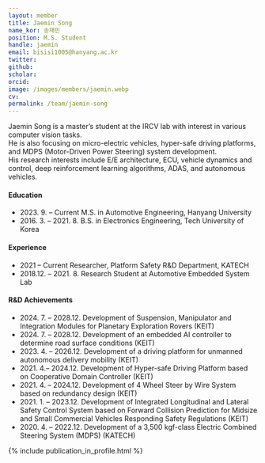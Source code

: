 ```yaml
---
layout: member
title: Jaemin Song
name_kor: 송재민
position: M.S. Student
handle: jaemin
email: bisisi1005@hanyang.ac.kr
twitter: 
github: 
scholar: 
orcid: 
image: /images/members/jaemin.webp
cv: 
permalink: /team/jaemin-song
---
```


Jaemin Song is a master’s student at the IRCV lab with interest in various computer vision tasks.  
He is also focusing on micro-electric vehicles, hyper-safe driving platforms, and MDPS (Motor-Driven Power Steering) system development.  
His research interests include E/E architecture, ECU, vehicle dynamics and control, deep reinforcement learning algorithms, ADAS, and autonomous vehicles.

#### Education

<ul class="chronological">
  <li><span>2023. 9. – Current</span> M.S. in Automotive Engineering, Hanyang University</li>
  <li><span>2016. 3. – 2021. 8.</span> B.S. in Electronics Engineering, Tech University of Korea</li>
</ul>

#### Experience

<ul class="chronological">
  <li><span>2021 – Current</span> Researcher, Platform Safety R&D Department, KATECH</li>
  <li><span>2018.12. – 2021. 8.</span> Research Student at Automotive Embedded System Lab</li>
</ul>

#### R&D Achievements

<ul class="chronological">
  <li><span>2024. 7. – 2028.12.</span> Development of Suspension, Manipulator and Integration Modules for Planetary Exploration Rovers (KEIT)</li>
  <li><span>2024. 7. – 2028.12.</span> Development of an embedded AI controller to determine road surface conditions (KEIT)</li>
  <li><span>2023. 4. – 2026.12.</span> Development of a driving platform for unmanned autonomous delivery mobility (KEIT)</li>
  <li><span>2021. 4.– 2024.12.</span> Development of Hyper-safe Driving Platform based on Cooperative Domain Controller (KEIT)</li>
  <li><span>2021. 4. – 2024.12.</span> Development of 4 Wheel Steer by Wire System based on redundancy design (KEIT)</li>
  <li><span>2021. 1. – 2023.12.</span> Development of Integrated Longitudinal and Lateral Safety Control System based on Forward Collision Prediction for Midsize and Small Commercial Vehicles Responding Safety Regulations (KEIT)</li>
  <li><span>2020. 4. – 2022.12.</span> Development of a 3,500 kgf-class Electric Combined Steering System (MDPS) (KATECH)</li>
</ul>

{% include publication_in_profile.html %}